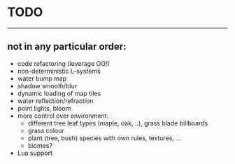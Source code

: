 # TODO

---

## not in any particular order:
* code refactoring (leverage OO!)
* non-deterministic L-systems
* water bump map
* shadow smooth/blur
* dynamic loading of map tiles
* water reflection/refraction
* point lights, bloom
* more control over environment:
	* different tree leaf types (maple, oak, ..), grass blade billboards
	* grass colour
	* plant (tree, bush) species with own rules, textures, ...
	* biomes?
* Lua support

